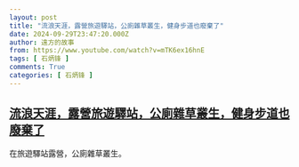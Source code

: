 ```yaml
---
layout: post
title: "流浪天涯，露營旅遊驛站，公廁雜草叢生，健身步道也廢棄了"
date: 2024-09-29T23:47:20.000Z
author: 遠方的故事
from: https://www.youtube.com/watch?v=mTK6ex16hnE
tags: [ 石炳锋 ]
comments: True
categories: [ 石炳锋 ]
---
```

<!--1727653640000-->
[流浪天涯，露營旅遊驛站，公廁雜草叢生，健身步道也廢棄了](https://www.youtube.com/watch?v=mTK6ex16hnE)
------

<div>
在旅遊驛站露營，公廁雜草叢生。
</div>
